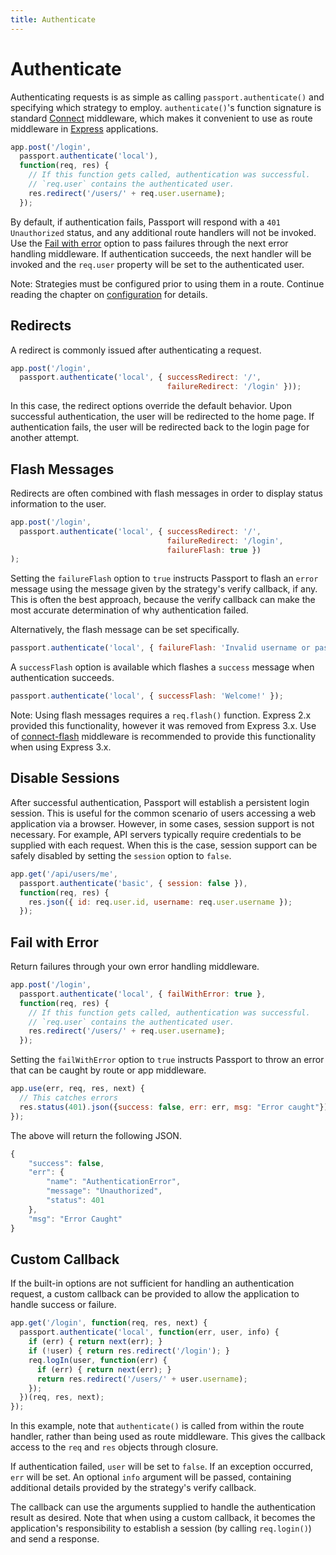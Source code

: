 ```yaml
---
title: Authenticate
---
```


# Authenticate

Authenticating requests is as simple as calling `passport.authenticate()` and
specifying which strategy to employ.  `authenticate()`'s function signature is
standard [Connect](http://www.senchalabs.org/connect/) middleware, which makes it
convenient to use as route middleware in [Express](http://expressjs.com/)
applications.

```javascript
app.post('/login',
  passport.authenticate('local'),
  function(req, res) {
    // If this function gets called, authentication was successful.
    // `req.user` contains the authenticated user.
    res.redirect('/users/' + req.user.username);
  });
```

By default, if authentication fails, Passport will respond with a
`401 Unauthorized` status, and any additional route handlers will not be
invoked.  Use the [Fail with error](#fail-with-error) option to pass failures 
through the next error handling middleware. If authentication succeeds, the 
next handler will be invoked and the `req.user` property will be set to the authenticated user.

Note: Strategies must be configured prior to using them in a route.  Continue
reading the chapter on [configuration](/guide/configure/) for details.

## Redirects

A redirect is commonly issued after authenticating a request.

```javascript
app.post('/login',
  passport.authenticate('local', { successRedirect: '/',
                                   failureRedirect: '/login' }));
```

In this case, the redirect options override the default behavior.  Upon
successful authentication, the user will be redirected to the home page.  If
authentication fails, the user will be redirected back to the login page for
another attempt.

## Flash Messages

Redirects are often combined with flash messages in order to display status
information to the user.

```javascript
app.post('/login',
  passport.authenticate('local', { successRedirect: '/',
                                   failureRedirect: '/login',
                                   failureFlash: true })
);
```

Setting the `failureFlash` option to `true` instructs Passport to flash an
`error` message using the message given by the strategy's verify callback, if
any.  This is often the best approach, because the verify callback can make the
most accurate determination of why authentication failed.

Alternatively, the flash message can be set specifically.

```javascript
passport.authenticate('local', { failureFlash: 'Invalid username or password.' });
```

A `successFlash` option is available which flashes a `success` message when
authentication succeeds.

```javascript
passport.authenticate('local', { successFlash: 'Welcome!' });
```

Note: Using flash messages requires a `req.flash()` function.  Express 2.x
provided this functionality, however it was removed from Express 3.x.  Use of
[connect-flash](https://github.com/jaredhanson/connect-flash) middleware is
recommended to provide this functionality when using Express 3.x.

## Disable Sessions

After successful authentication, Passport will establish a persistent login
session.  This is useful for the common scenario of users accessing a web
application via a browser.  However, in some cases, session support is not
necessary.  For example, API servers typically require credentials to be
supplied with each request.  When this is the case, session support can be
safely disabled by setting the `session` option to `false`.

```javascript
app.get('/api/users/me',
  passport.authenticate('basic', { session: false }),
  function(req, res) {
    res.json({ id: req.user.id, username: req.user.username });
  });
```

## Fail with Error

Return failures through your own error handling middleware.

```javascript
app.post('/login',
  passport.authenticate('local', { failWithError: true },
  function(req, res) {
    // If this function gets called, authentication was successful.
    // `req.user` contains the authenticated user.
    res.redirect('/users/' + req.user.username);
  });
```

Setting the `failWithError` option to `true` instructs Passport to throw an error 
that can be caught by route or app middleware.

```javascript
app.use(err, req, res, next) {
  // This catches errors 
  res.status(401).json({success: false, err: err, msg: "Error caught"});
});
```

The above will return the following JSON.

```javascript
{
    "success": false,
    "err": {
        "name": "AuthenticationError",
        "message": "Unauthorized",
        "status": 401
    },
    "msg": "Error Caught"
}
```

## Custom Callback

If the built-in options are not sufficient for handling an authentication
request, a custom callback can be provided to allow the application to handle
success or failure.

```javascript
app.get('/login', function(req, res, next) {
  passport.authenticate('local', function(err, user, info) {
    if (err) { return next(err); }
    if (!user) { return res.redirect('/login'); }
    req.logIn(user, function(err) {
      if (err) { return next(err); }
      return res.redirect('/users/' + user.username);
    });
  })(req, res, next);
});
```

In this example, note that `authenticate()` is called from within the route
handler, rather than being used as route middleware.  This gives the callback
access to the `req` and `res` objects through closure.

If authentication failed, `user` will be set to `false`.  If an exception
occurred, `err` will be set.  An optional `info` argument will be passed,
containing additional details provided by the strategy's verify callback.

The callback can use the arguments supplied to handle the authentication result
as desired.  Note that when using a custom callback, it becomes the
application's responsibility to establish a session (by calling `req.login()`)
and send a response.
